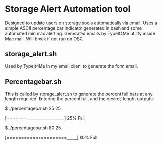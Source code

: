 # Storage Alert Automation tool

Designed to update users on storage pools automatically via email. Uses a simple ASCII percentage bar indicator generated in bash and some automated min max alerting. Generated emails by TypeIt4Me utility inside Mac mail. Will break if not run on OSX.  

## storage_alert.sh

Used by TypeIt4Me in my email client to generate the form email.   

## Percentagebar.sh 

This is called by storage_alert.sh to generate the percent full bars at any length required. Entering the percent full, and the desired lenght outputs:

$ ./percentagebar.sh 25 25 

[=======___________________] 25% Full

$ ./percentagebar.sh 80 25

[=====================_____] 80% Full
